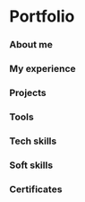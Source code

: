 # Portfolio

### About me

### My experience

### Projects

### Tools

### Tech skills

### Soft skills

### Certificates
